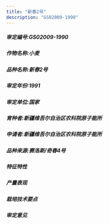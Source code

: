```yaml
---
title: "新春2号"
description: "GS02009-1990"
---
```

##### 审定编号:GS02009-1990

##### 作物名称:小麦

##### 品种名称:新春2号

##### 审定年份:1991

##### 审定单位:国家

##### 育种者:新疆维吾尔自治区农科院原子能所

##### 申请者:新疆维吾尔自治区农科院原子能所

##### 品种来源:赛洛斯/奇春4号

##### 特征特性


##### 产量表现


##### 栽培技术要点


##### 审定意见

